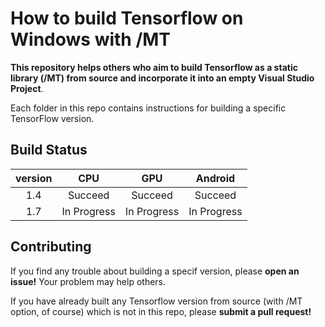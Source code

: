 # How to build Tensorflow on Windows with /MT

__This repository helps others who aim to build Tensorflow as a static library (/MT) from source and incorporate it into an empty Visual Studio Project__.

Each folder in this repo contains instructions for building a specific TensorFlow version.

## Build Status
| version |     CPU     |     GPU     |   Android   |
|:-------:|:-----------:|:-----------:|:-----------:|
|   1.4   |   Succeed   |   Succeed   |   Succeed   |
|   1.7   | In Progress | In Progress | In Progress |


## Contributing
If you find any trouble about building a specif version, please __open an issue!__ Your problem may help others.

If you have already built any Tensorflow version from source (with /MT option, of course) which is not in this repo, please __submit a pull request!__

